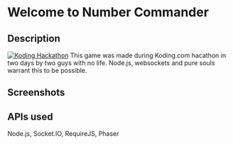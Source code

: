 # Welcome to Number Commander

## Description

[![Koding Hackathon](/images/badge.png?raw=true "Koding Hackathon")](https://koding.com/Hackathon)
This game was made during Koding.com hacathon in two days by two guys with no life.
Node.js, websockets and pure souls warrant this to be possible.

## Screenshots


## APIs used
Node.js, Socket.IO, RequireJS, Phaser
